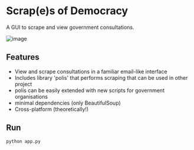 # Scrap(e)s of Democracy

A GUI to scrape and view government consultations.

![image](https://github.com/philippgovernale/Scrapes-of-democracy/assets/16997121/2ce1507a-7da8-46d1-9c75-80ef1bde7e1f)


## Features
* View and scrape consultations in a familiar email-like interface
* Includes library 'polis' that performs scraping that can be used in other project
* polis can be easily extended with new scripts for government organisations
* minimal dependencies (only BeautifulSoup)
* Cross-platform (theoretically!)

## Run
```python app.py```

